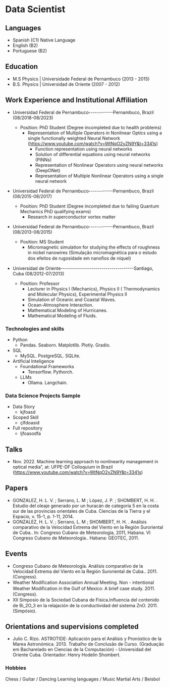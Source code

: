# Data Scientist

## Languages

- Spanish     (C1) Native Language
- English     (B2)
- Portuguese  (B2)

## Education 
- M.S Physics  | Universidade Federal de Pernambuco (2013 - 2015)
- B.S. Physics  | Universidad de Oriente (2007 - 2012)

## Work Experience and Institutional Affiliation

- Universidad Federal de Pernambuco------------Pernambuco, Brazil (08/2018-08/2023) 
  -  Position: PhD Student (Degree incompleted due to health problems)
     -  Representation of Multiple Operators in Nonlinear Optics using a single functionally weighted  Neural Network (https://www.youtube.com/watch?v=WtNqO2yZN9Y&t=3341s)
        - Function representation using neural networks
        - Solution of differential equations using neural networks (PINNs)
        - Representation of Nonlinear Operators using neural networks (DeepONet)
        - Representation of Multiple Nonlinear Operators using a single neural network  

- Universidad Federal de Pernambuco------------Pernambuco, Brazil (08/2015-08/2017) 
  -  Position: PhD Student (Degree incompleted due to failing Quantum Mechanics PhD qualifying exams)
     - Research in superconductor vortex matter


- Universidad Federal de Pernambuco------------Pernambuco, Brazil (08/2013-08/2015) 
  - Position: MS Student
    - Micromagnetic simulation for studying the effects of roughness in nickel nanowires (Simulação micromagnética para o estudo dos efeitos de
rugosidade em nanoﬁos de níquel)

    
- Universidad de Oriente------------------------------------Santiago, Cuba (08/2012-07/2013)
  - Position: Professor
    - Lecturer in Physics I (Mechanics), Physics II ( Thermodynamics and Molecular Physics), Experimental Physics II
    - Simulation of Oceanic and Coastal Waves.
    - Ocean-Atmosphere Interaction.
    - Mathematical Modeling of Hurricanes.
    - Mathematical Modeling of Fluids.
   
### Technologies and skills
- Python
  - Pandas. Seaborn. Matplotlib. Plotly. Gradio.  
- SQL
  - MySQL. PostgreSQL. SQLite. 
- Artificial Inteligence
  - Foundational Frameworks 
    - Tensorflow. Pythorch.  
  - LLMs
    -  Ollama. Langchain.

### Data Science Projects Sample
- Data Story
  - kjfoasd
- Scoped Skill
  - çlfdoasid
- Full repository
  - ljfoasodfa

## Talks

- Nov. 2022. Machine learning approach to nonlinearity management in optical media”, at: UFPE-DF Colloquium in Brazil (https://www.youtube.com/watch?v=WtNqO2yZN9Y&t=3341s)


## Papers

- GONZALEZ, H. L. V. ; Serrano, L. M ; López, J. P. ;
SHOMBERT, H. H. . Estudio del oleaje generado por un
huracán de categoría 5 en la costa sur de las provincias
orientales de Cuba. Ciencias de la Tierra y el Espacio, v.
15-1, p. 1-11, 2014.
- GONZALEZ, H. L. V. ; Serrano, L. M ; SHOMBERT, H. H. .
Análisis comparativo de la Velocidad Extrema del Viento en
la Región Suroriental de Cuba.. In: Congreso Cubano de
Meteorología, 2011, Habana. VI Congreso Cubano de
Meteorología.. Habana: GEOTEC, 2011.

## Events 

- Congreso Cubano de Meteorología. Análisis comparativo de
la Velocidad Extrema del Viento en la Región Suroriental de
Cuba.. 2011. (Congress).
- Weather Modiﬁcation Association Annual Meeting. Non -
intentional Weather Modiﬁcation in the Gulf of Mexico: A
brief case study. 2011. (Congress).
- XII Simposio de la Sociedad Cubana de Física.Inﬂuencia del
contenido de Bi_2O_3 en la relajación de la conductividad
del sistema ZnO. 2011. (Simpósio).

## Orientations and supervisions completed

- Julio C. Rizo. ASTROTIDE: Aplicación para el Análisis y
Pronóstico de la Marea Astronómica. 2013. Trabalho de
Conclusão de Curso. (Graduação em Bacharelado en
Ciencias de la Computación) - Universidad del Oriente Cuba.
Orientador: Henry Hodelin Shombert.



### Hobbies

Chess / Guitar / Dancing
Learning languages / Music
Martial Arts / Beisbol
